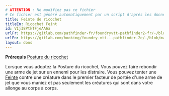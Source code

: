 ```yaml
---
# ATTENTION : Ne modifiez pas ce fichier
# Ce fichier est généré automatiquement par un script d'après les données du module Foundry VTT officiel et de sa traduction
title: Feinte de ricochet
titleEn: Ricochet Feint
id: VIjI8PtkTFjeAA6a
urlFr: https://gitlab.com/pathfinder-fr/foundryvtt-pathfinder2-fr/-/blob/master/data/feats/VIjI8PtkTFjeAA6a.htm
urlEn: https://gitlab.com/hooking/foundry-vtt---pathfinder-2e/-/blob/master/packs/data/feats.db/ricochet-feint.json
layout: dons
---
```

**Prérequis** [Posture du ricochet](posture-du-ricochet-roublard.md)

Lorsque vous adoptez la Posture du ricochet, Vous pouvez faire rebondir une arme de jet sur un ennemi pour les distraire. Vous pouvez tenter une [Feinte](../actions/feinter.md) contre une créature dans le premier facteur de portée d'une arme de jet que vous maniez et pas seulement les créatures qui sont dans votre allonge au corps à corps.

